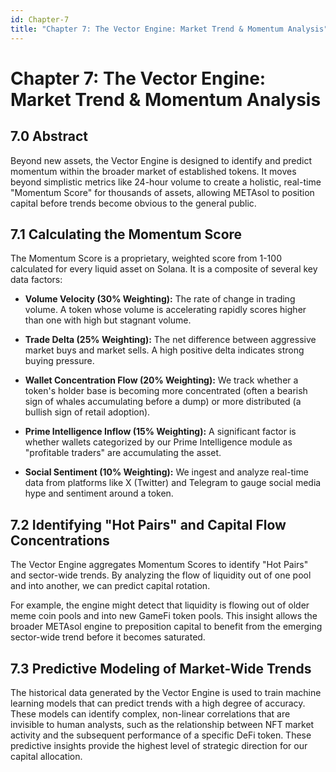 ```yaml
---
id: Chapter-7
title: "Chapter 7: The Vector Engine: Market Trend & Momentum Analysis"
---
```


# Chapter 7: The Vector Engine: Market Trend & Momentum Analysis

## 7.0 Abstract

Beyond new assets, the Vector Engine is designed to identify and predict momentum within the broader market of established tokens. It moves beyond simplistic metrics like 24-hour volume to create a holistic, real-time "Momentum Score" for thousands of assets, allowing METAsol to position capital before trends become obvious to the general public.

## 7.1 Calculating the Momentum Score

The Momentum Score is a proprietary, weighted score from 1-100 calculated for every liquid asset on Solana. It is a composite of several key data factors:

* **Volume Velocity (30% Weighting):** The rate of change in trading volume. A token whose volume is accelerating rapidly scores higher than one with high but stagnant volume.

* **Trade Delta (25% Weighting):** The net difference between aggressive market buys and market sells. A high positive delta indicates strong buying pressure.

* **Wallet Concentration Flow (20% Weighting):** We track whether a token's holder base is becoming more concentrated (often a bearish sign of whales accumulating before a dump) or more distributed (a bullish sign of retail adoption).

* **Prime Intelligence Inflow (15% Weighting):** A significant factor is whether wallets categorized by our Prime Intelligence module as "profitable traders" are accumulating the asset.

* **Social Sentiment (10% Weighting):** We ingest and analyze real-time data from platforms like X (Twitter) and Telegram to gauge social media hype and sentiment around a token.


## 7.2 Identifying "Hot Pairs" and Capital Flow Concentrations

The Vector Engine aggregates Momentum Scores to identify "Hot Pairs" and sector-wide trends. By analyzing the flow of liquidity out of one pool and into another, we can predict capital rotation.

For example, the engine might detect that liquidity is flowing out of older meme coin pools and into new GameFi token pools. This insight allows the broader METAsol engine to preposition capital to benefit from the emerging sector-wide trend before it becomes saturated.


## 7.3 Predictive Modeling of Market-Wide Trends

The historical data generated by the Vector Engine is used to train machine learning models that can predict trends with a high degree of accuracy. These models can identify complex, non-linear correlations that are invisible to human analysts, such as the relationship between NFT market activity and the subsequent performance of a specific DeFi token.
These predictive insights provide the highest level of strategic direction for our capital allocation.
